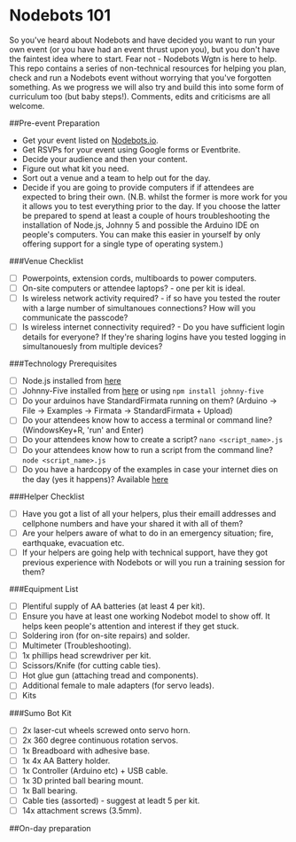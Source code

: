 # Nodebots 101
So you've heard about Nodebots and have decided you want to run your own event (or you have had an event thrust upon you), but you don't have the faintest idea where to start. Fear not - Nodebots Wgtn is here to help. This repo contains a series of non-technical resources for helping you plan, check and run a Nodebots event without worrying that you've forgotten something.
As we progress we will also try and build this into some form of curriculum too (but baby steps!).
Comments, edits and criticisms are all welcome.

##Pre-event Preparation

* Get your event listed on [Nodebots.io](http://nodebots.io/).
* Get RSVPs for your event using Google forms or Eventbrite.
* Decide your audience and then your content.
* Figure out what kit you need.
* Sort out a venue and a team to help out for the day.
* Decide if you are going to provide computers if if attendees are expected to bring their own. (N.B. whilst the former is more work for you it allows you to test everything prior to the day. If you choose the latter be prepared to spend at least a couple of hours troubleshooting the installation of Node.js, Johnny 5 and possible the Arduino IDE on people's computers. You can make this easier in yourself by only offering support for a single type of operating system.)

###Venue Checklist
- [ ] Powerpoints, extension cords, multiboards to power computers.
- [ ] On-site computers or attendee laptops? - one per kit is ideal.
- [ ] Is wireless network activity required? - if so have you tested the router with a large number of simultanoues connections? How will you communicate the passcode?
- [ ] Is wireless internet connectivity required? - Do you have sufficient login details for everyone? If they're sharing logins have you tested logging in simultanouesly from multiple devices?

###Technology Prerequisites
- [ ] Node.js installed from [here](https://nodejs.org/en/)
- [ ] Johnny-Five installed from [here](https://github.com/rwaldron/johnny-five) or using `npm install johnny-five`
- [ ] Do your arduinos have StandardFirmata running on them? (Arduino -> File -> Examples -> Firmata -> StandardFirmata + Upload)
- [ ] Do your attendees know how to access a terminal or command line? (WindowsKey+R, 'run' and Enter)
- [ ] Do your attendees know how to create a script?  `nano <script_name>.js`
- [ ] Do your attendees know how to run a script from the command line? `node <script_name>.js`
- [ ] Do you have a hardcopy of the examples in case your internet dies on the day (yes it happens)? Available [here](https://github.com/rwaldron/johnny-five)

###Helper Checklist
- [ ] Have you got a list of all your helpers, plus their emaill addresses and cellphone numbers and have your shared it with all of them?
- [ ] Are your helpers aware of what to do in an emergency situation; fire, earthquake, evacuation etc.
- [ ] If your helpers are going help with technical support, have they got previous experience with Nodebots or will you run a training session for them?

###Equipment List
- [ ] Plentiful supply of AA batteries (at least 4 per kit).
- [ ] Ensure you have at least one working Nodebot model to show off. It helps keen people's attention and interest if they get stuck.
- [ ] Soldering iron (for on-site repairs) and solder.
- [ ] Multimeter (Troubleshooting).
- [ ] 1x phillips head screwdriver per kit.
- [ ] Scissors/Knife (for cutting cable ties).
- [ ] Hot glue gun (attaching tread and components).
- [ ] Additional female to male adapters (for servo leads).
- [ ] Kits

###Sumo Bot Kit 
- [ ] 2x laser-cut wheels screwed onto servo horn. 
- [ ] 2x 360 degree continuous rotation servos.
- [ ] 1x Breadboard with adhesive base.
- [ ] 1x 4x AA Battery holder.
- [ ] 1x Controller (Arduino etc) + USB cable.
- [ ] 1x 3D printed ball bearing mount.
- [ ] 1x Ball bearing.
- [ ] Cable ties (assorted) - suggest at leadt 5 per kit.
- [ ] 14x attachment screws (3.5mm). 

##On-day preparation
###
